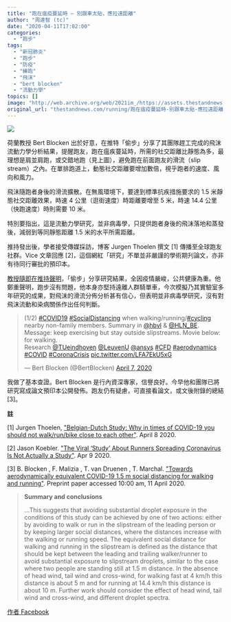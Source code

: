 ```yaml
---
title: "跑在瘟疫蔓延時 — 別跟車太貼，應拉遠距離"
author: "周達智 (tc)"
date: "2020-04-11T17:02:00"
categories:
  - "跑步"
tags:
  - "新冠肺炎"
  - "跑步"
  - "防疫"
  - "練跑"
  - "飛沫"
  - "bert blocken"
  - "流動力學"
topics: []
image: "http://web.archive.org/web/2021im_/https://assets.thestandnews.com/media/photos/93303600_m1HPA.png"
original_url: "thestandnews.com/running/跑在瘟疫蔓延時-別跟車太貼-應拉遠距離"
---
```

![](http://web.archive.org/web/2021im_/https://assets.thestandnews.com/media/photos/93303600_m1HPA.png)

荷蘭教授 Bert Blocken 出於好意，在推特「偷步」分享了其團隊趕工完成的飛沫流動力學分析結果，提醒跑友，跑在瘟疾蔓延時，所需的社交距離比靜態為多，最理想是肩並肩跑，或交錯地跑（見上圖），避免跑在前面跑友的滑流（slip stream）之內。在單排跑道上，動態社交距離要增加數倍，視乎跑者的速度、風向和風力。

飛沬隨跑者身後的滑流擴散。在無風環境下，要達到標準抗疾措施要求的 1.5 米靜態社交距離效果，時速 4 公里（逛街速度）時距離要增至 5 米，時速 14.4 公里（快跑速度）時則需要 10 米。

特別要指出，這是流動力學研究，並非病毒學，只提供跑者身後的飛沫落地和蒸發後，減弱到等同靜態距離 1.5 米的水平所需距離。

推持發出後，學者接受傳媒採訪，博客 Jurgen Thoelen 撰文 \[1\] 傳播至全球跑友社群。Vice 文章回應 \[2\]，這個網紅「研究」不單並非嚴謹的學術期刋論文，亦非有待同行審批的預印本。

[教授隨即在推持聲明](http://web.archive.org/web/20211229132255/https://twitter.com/BertBlocken/status/1247540730425249799)，「偷步」分享研究結果，全因疫情嚴峻，公共健康為重。他鄭重聲明，跑步沒有問題，他本身亦堅持遠離人群騎單車，今次模擬乃其實驗室多年研究的成果，對飛沫的滑流分佈分析甚有信心，但表明並非病毒學研究，沒有對飛沫流動和染病關係作出任何判斷。

> (1/2) [#COVID19](http://web.archive.org/web/20211229132255/https://twitter.com/hashtag/COVID19?src=hash&ref_src=twsrc%5Etfw) [#SocialDistancing](http://web.archive.org/web/20211229132255/https://twitter.com/hashtag/SocialDistancing?src=hash&ref_src=twsrc%5Etfw) when walking/running/[#cycling](http://web.archive.org/web/20211229132255/https://twitter.com/hashtag/cycling?src=hash&ref_src=twsrc%5Etfw) nearby non-family members. Summary in [@hbvl](http://web.archive.org/web/20211229132255/https://twitter.com/hbvl?ref_src=twsrc%5Etfw) & [@HLN\_BE](http://web.archive.org/web/20211229132255/https://twitter.com/HLN_BE?ref_src=twsrc%5Etfw). Message: keep exercising but stay outside slipstreams. Movie below: for walking.  
> Research [@TUeindhoven](http://web.archive.org/web/20211229132255/https://twitter.com/TUeindhoven?ref_src=twsrc%5Etfw) [@LeuvenU](http://web.archive.org/web/20211229132255/https://twitter.com/LeuvenU?ref_src=twsrc%5Etfw) [@ansys](http://web.archive.org/web/20211229132255/https://twitter.com/ANSYS?ref_src=twsrc%5Etfw) [#CFD](http://web.archive.org/web/20211229132255/https://twitter.com/hashtag/CFD?src=hash&ref_src=twsrc%5Etfw) [#aerodynamics](http://web.archive.org/web/20211229132255/https://twitter.com/hashtag/aerodynamics?src=hash&ref_src=twsrc%5Etfw) [#COVID](http://web.archive.org/web/20211229132255/https://twitter.com/hashtag/COVID?src=hash&ref_src=twsrc%5Etfw) [#CoronaCrisis](http://web.archive.org/web/20211229132255/https://twitter.com/hashtag/CoronaCrisis?src=hash&ref_src=twsrc%5Etfw) [pic.twitter.com/LFA7EkU5xG](http://web.archive.org/web/20211229132255/https://t.co/LFA7EkU5xG)
> 
> — Bert Blocken (@BertBlocken) [April 7, 2020](http://web.archive.org/web/20211229132255/https://twitter.com/BertBlocken/status/1247540730425249799?ref_src=twsrc%5Etfw)

我做了基本查證。Bert Blocken 是行內資深專家，信譽良好。今早他和團隊已將研究寫成論文預印本公開發佈。跑友仍有疑慮，可直接看論文，或文後附錄的總結 \[3\]。

**註**

\[1\] Jurgen Thoelen, ["Belgian-Dutch Study: Why in times of COVID-19 you should not walk/run/bike close to each other"](http://web.archive.org/web/20211229132255/https://medium.com/@jurgenthoelen/a5df19c77d08). April 8 2020.

\[2\] Jason Koebler. ["The Viral ‘Study’ About Runners Spreading Coronavirus Is Not Actually a Study"](http://web.archive.org/web/20211229132255/https://www.vice.com/en_us/article/v74az9/the-viral-study-about-runners-spreading-coronavirus-is-not-actually-a-study). Apr 9 2020.

\[3\] B. Blocken , F. Malizia , T. van Druenen , T. Marchal. ["Towards aerodynamically equivalent COVID-19 1.5 m social distancing for walking and running"](http://web.archive.org/web/20211229132255/http://www.urbanphysics.net/COVID19_Aero_Paper.pdf). Preprint paper accessed 10:00 am, 11 April 2020.

> **Summary and conclusions**
> 
> …This suggests that avoiding substantial droplet exposure in the conditions of this study can be achieved by one of two actions: either by avoiding to walk or run in the slipstream of the leading person or by keeping larger social distances, where the distances increase with the walking or running speed. The equivalent social distance for walking and running in the slipstream is defined as the distance that should be kept between the leading and trailing walker/runner to avoid substantial exposure to slipstream droplets, similar to the case where two people are standing still at 1.5 m distance. In the absence of head wind, tail wind and cross-wind, for walking fast at 4 km/h this distance is about 5 m and for running at 14.4 km/h this distance is about 10 m. Further work should consider the effect of head wind, tail wind and cross-wind, and different droplet spectra.

[作者 Facebook](http://web.archive.org/web/20211229132255/https://www.facebook.com/tc.chow1/posts/10157593705067862)